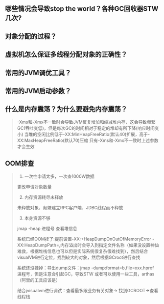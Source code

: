 ## 哪些情况会导致stop the world？各种GC回收器STW几次?

## 对象分配的过程？

## 虚拟机怎么保证多线程分配对象的正确性？

## 常用的JVM调优工具？

## 常用的JVM启动参数？

## 什么是内存震荡？为什么要避免内存震荡？
> -Xms和-Xmx不一致时会导致JVM反复增加和缩减堆内存，这会导致频繁GC(吞吐变低)，但是每次GC的时间相对于稳定的堆却有所下降(响应时间变小)
> 当堆的空闲比例低于-XX:MinHeapFreeRatio(默认40)扩展，高于-XX:MaxHeapFreeRatio(默认70)压缩
> 只有-Xms和-Xmx不一致时上述参数才会生效

## OOM排查

>1. 一次性申请太多，一次查1000W数据
>
>   更改申请对象数量
>
>2. 内存资源耗尽未释放
>
>   未释放对象，频繁建立RPC客户端、JDBC线程而不释放
>
>3. 本身资源不够
>
>   jmap -heap 进程号          查看堆信息
>
>系统已经OOM挂了:提前设置-XX:+HeapDumpOnOutOfMemoryError -XX:HeapDumpPath=,内存溢出时会导入到指定文件名称（如果没设置神仙难救，根据堆栈信息也可以但是实际系统很复杂很难找到），然后结合visualVM进行定位，找到较大的对象，然后根据GCroot进行查找
>
>系统还没挂掉：导出dump文件：jmap -dump:format=b,file=xxx.hprof 进程号，但是注意会引起GC，导致STW  或者可以使用一些工具，arthas（阿里的工具应该是）
>
>结合jvisualvm进行调试：查看最多跟业务有关对象-> 找到GCROOT->查看线程栈

> 

